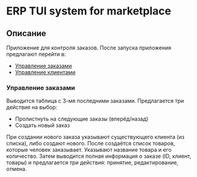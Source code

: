 # ERP TUI system for marketplace

## Описание

Приложение для контроля заказов. После запуска приложения предлагают перейти в:

- [Управление заказами](#управление-заказами)
- [Управление клиентами](#управление-клиентами)

### Управление заказами

Выводится таблица с 3-мя последними заказами. Предлагается три действия на выбор:

- Пролистнуть на следующие заказы (вперёд/назад)
- Создать новый заказ

При создании нового заказа указывают существующего клиента (из списка), либо создают нового.
После создаётся список товаров, которые человек заказывает. Указывают название товара и его
количество.
Затем выводится полная информация о заказе (ID, клиент, товары) и предлагается три действия:
принятие, редактирование, отмена.
